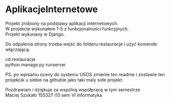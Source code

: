 # AplikacjeInternetowe
Projekt zrobiony na podstawy aplikacji internetowych.  
W projekcie wykonałem 1-5 z funkcjonalności funkcyjnych.  
Projekt wykonany w Django.

Do odpalenia strony trzeba wejść do folderu restauracje i użyć komende włączającą:

cd restauracje  
python manage.py runserver


PS. po wpisaniu oceny do systemu USOS zmienie ten readme i zostawie ten projekcik u siebie na githubie jako taki maly side projekt.


Pozdrawiam i dziękuje za wspólną współpracę w tym semestrze  
Maciej Szukało 155327 l13 sem VI Informatyka
